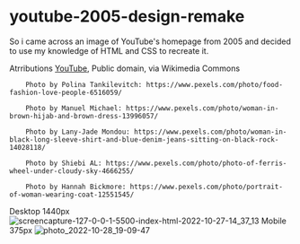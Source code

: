 # youtube-2005-design-remake
So i came across an image of YouTube's homepage from 2005 and decided to use my knowledge of HTML and CSS to recreate it.

Atrributions
  <a href="https://commons.wikimedia.org/wiki/File:YouTube_Logo_(2013-2017).svg">YouTube</a>, Public domain, via Wikimedia Commons
        
        Photo by Polina Tankilevitch: https://www.pexels.com/photo/food-fashion-love-people-6516059/
        
        Photo by Manuel Michael: https://www.pexels.com/photo/woman-in-brown-hijab-and-brown-dress-13996057/
        
        Photo by Lany-Jade Mondou: https://www.pexels.com/photo/woman-in-black-long-sleeve-shirt-and-blue-denim-jeans-sitting-on-black-rock-14028118/

        Photo by Shiebi AL: https://www.pexels.com/photo/photo-of-ferris-wheel-under-cloudy-sky-4666255/

        Photo by Hannah Bickmore: https://www.pexels.com/photo/portrait-of-woman-wearing-coat-12551545/
        
Desktop 1440px        
![screencapture-127-0-0-1-5500-index-html-2022-10-27-14_37_13](https://user-images.githubusercontent.com/71466882/198332195-57936227-5c7b-4583-a1b5-423b01722f09.png)
Mobile 375px
![photo_2022-10-28_19-09-47](https://user-images.githubusercontent.com/71466882/198713975-af107575-be17-44c2-a5f3-870d3c1ac62e.jpg)
